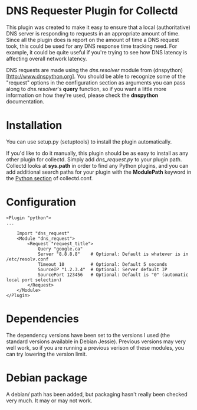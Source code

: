 # DNS Requester Plugin for Collectd

This plugin was created to make it easy to ensure that a local (authoritative)
DNS server is responding to requests in an appropriate amount of time. Since
all the plugin does is report on the amount of time a DNS request took, this
could be used for any DNS response time tracking need. For example, it could
be quite useful if you're trying to see how DNS latency is affecting overall
network latency.

DNS requests are made using the _dns.resolver_ module from (dnspython)[http://www.dnspython.org].
You should be able to recognize some of the "request" options in the
configuration section as arguments you can pass along to _dns.resolver_'s
**query** function, so if you want a little more information on how they're
used, please check the **dnspython** documentation.

# Installation

You can use setup.py (setuptools) to install the plugin automatically.

If you'd like to do it manually, this plugin should be as easy to install
as any other plugin for collectd. Simply add _dns_request.py_ to your plugin
path. Collectd looks at **sys.path** in order to find any Python plugins,
and you can add additional search paths for your plugin with the
**ModulePath** keyword in the [Python section](https://collectd.org/documentation/manpages/collectd-python.5.shtml)
of collectd.conf.

# Configuration

```
<Plugin "python">
...

    Import "dns_request"
    <Module "dns_request">
        <Request "request_title">
            Query "google.ca"
            Server "8.8.8.8"    # Optional: Default is whatever is in /etc/resolv.conf
            Timeout 10          # Optional: Default 5 seconds
            SourceIP "1.2.3.4"  # Optional: Server default IP
            SourcePort 123456   # Optional: Default is "0" (automatic local port selection)
        </Request>
    </Module>
</Plugin>
```

# Dependencies

The dependency versions have been set to the versions I used (the standard
versions available in Debian Jessie). Previous versions may very well work,
so if you are running a previous verison of these modules, you can try lowering
the version limit.

# Debian package

A debian/ path has been added, but packaging hasn't really been checked
very much. It may or may not work.
